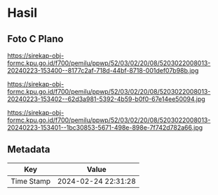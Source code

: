 # Hasil

## Foto C Plano

https://sirekap-obj-formc.kpu.go.id/f700/pemilu/ppwp/52/03/02/20/08/5203022008013-20240223-153400--8177c2af-718d-44bf-8718-001def07b98b.jpg

https://sirekap-obj-formc.kpu.go.id/f700/pemilu/ppwp/52/03/02/20/08/5203022008013-20240223-153402--62d3a981-5392-4b59-b0f0-67e14ee50094.jpg

https://sirekap-obj-formc.kpu.go.id/f700/pemilu/ppwp/52/03/02/20/08/5203022008013-20240223-153401--1bc30853-5671-498e-898e-7f742d782a66.jpg


## Metadata

| Key        | Value               |
| ---------- | ------------------- |
| Time Stamp | 2024-02-24 22:31:28 |



